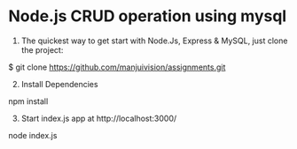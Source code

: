 # Node.js CRUD operation using mysql

1) The quickest way to get start with Node.Js, Express & MySQL, just clone the project:

 $ git clone https://github.com/manjuivision/assignments.git

2) Install Dependencies

npm install

3) Start index.js app at http://localhost:3000/

node index.js